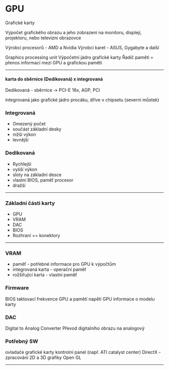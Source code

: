 # GPU
Grafické karty

Výpočet grafického obrazu a jeho zobrazení na monitoru, displeji, projektoru, nebo televizní obrazovce

Výrobci procesorů - AMD a Nvidia
Výrobci karet - ASUS, Gygabyte a další

Graphics processing unit
Výpočetní jádro grafické karty
Řadič paměti = přenos informací mezi GPU a grafickou pamětí





---

#### karta do sběrnice (Dedikovaná) x integrovaná
Dedikovaná - sběrnice -> PCI-E 16x, AGP, PCI

integrovaná jako grafické jádro procáku, dříve v chipsetu (severní můstek)

### Integrovaná
- Omezený počet
- součást základní desky
- nižší výkon
- levnější

### Dedikovaná
- Rychlejší
- vyšší výkon
- sloty na základní desce
- vlastní BIOS, paměť procesor
- dražší

---

### Základní části karty
- GPU
- VRAM
- DAC
- BIOS
- Rozhraní == konektory

---

 ### VRAM 
 - paměť - potřebné informace pro GPU k výpočtům
 - integrovaná karta - operační paměť
 - rožšiřující karta - vlastní paměť

### Firmware
BIOS
taktovací frekvence GPU a pamětí
napětí GPU
informace o modelu karty

### DAC
Digital to Analog Converter
Převod digitalního obrazu na analogový

### Potřebný SW
ovladače grafické karty
kontrolní panel (např. ATI catalyst center)
DirectX - zpracování 2D a 3D grafiky
Open GL

---